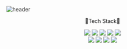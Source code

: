 
![header](https://capsule-render.vercel.app/api?type=rounded&color=auto&text=Changhun's%20profile)
<div align="center">
  
🌱Tech Stack🌱</br>

<img src="https://img.shields.io/badge/HTML5-E34F26?style=flat-square&logo=HTML5&logoColor=white"/></a>
<img src="https://img.shields.io/badge/CSS3-1572B6?style=flat-square&logo=CSS3&logoColor=white"/></a>
<img src="https://img.shields.io/badge/--red?style=flat-square&logo=opencv&logoColor=white"/></a>
<img src="https://img.shields.io/badge/Android-3DDC84?style=flat-square&logo=Android&logoColor=white"/></a>
<img src="https://img.shields.io/badge/MySQL-4479A1?style=flat-square&logo=MySQL&logoColor=white"/></a> </br>
<img src="https://img.shields.io/badge/Amazon AWS-232F3E?style=flat-square&logo=Amazon%20AWS&logoColor=white"/></a>
<img src="https://img.shields.io/badge/-Flask-orange?style=flat-square&logo=FLASK&logoColor=white"/></a>
<img src="https://img.shields.io/badge/-python-blue?style=flat-square&logo=python&logoColor=white"/></a>
<img src="https://img.shields.io/badge/-opencv-red?style=flat-square&logo=opencv&logoColor=white"/></a>

</div>

<!--
**hun2487/hun2487** is a ✨ _special_ ✨ repository because its `README.md` (this file) appears on your GitHub profile.

Here are some ideas to get you started:

- 🔭 I’m currently working on ...
- 🌱 I’m currently learning ...
- 👯 I’m looking to collaborate on ...
- 🤔 I’m looking for help with ...
- 💬 Ask me about ...
- 📫 How to reach me: ...
- 😄 Pronouns: ...
- ⚡ Fun fact: ...
-->
